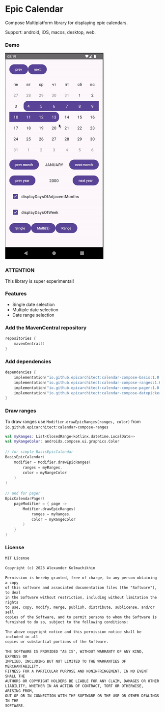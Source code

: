 # Epic Calendar

Compose Multiplatform library for displaying epic calendars.

Support: android, iOS, macos, desktop, web.

### Demo

![epic-calendar](.github/demo.gif)

### ATTENTION

This library is super experimental!

### Features

- Single date selection
- Multiple date selection
- Date range selection

### Add the MavenCentral repository

```Kotlin
repositories {
    mavenCentral()
}
```

### Add dependencies

```Kotlin
dependencies {
    implementation("io.github.epicarchitect:calendar-compose-basis:1.0.3")
    implementation("io.github.epicarchitect:calendar-compose-ranges:1.0.3") // includes basis
    implementation("io.github.epicarchitect:calendar-compose-pager:1.0.3") // includes basis
    implementation("io.github.epicarchitect:calendar-compose-datepicker:1.0.3") // includes pager + ranges
}
```

### Draw ranges

To draw ranges use `Modifier.drawEpicRanges(ranges, color)` from `io.github.epicarchitect:calendar-compose-ranges`

```Kotlin
val myRanges: List<ClosedRange<kotlinx.datetime.LocalDate>>
val myRangeColor: androidx.compose.ui.graphics.Color

// for simple BasisEpicCalendar
BasisEpicCalendar(
    modifier = Modifier.drawEpicRanges(
        ranges = myRanges,
        color = myRangeColor
    )
)

// and for pager
EpicCalendarPager(
    pageModifier = { page ->
        Modifier.drawEpicRanges(
            ranges = myRanges,
            color = myRangeColor
        )
    }
)
```

### License

```
MIT License

Copyright (c) 2023 Alexander Kolmachikhin

Permission is hereby granted, free of charge, to any person obtaining a copy
of this software and associated documentation files (the "Software"), to deal
in the Software without restriction, including without limitation the rights
to use, copy, modify, merge, publish, distribute, sublicense, and/or sell
copies of the Software, and to permit persons to whom the Software is
furnished to do so, subject to the following conditions:

The above copyright notice and this permission notice shall be included in all
copies or substantial portions of the Software.

THE SOFTWARE IS PROVIDED "AS IS", WITHOUT WARRANTY OF ANY KIND, EXPRESS OR
IMPLIED, INCLUDING BUT NOT LIMITED TO THE WARRANTIES OF MERCHANTABILITY,
FITNESS FOR A PARTICULAR PURPOSE AND NONINFRINGEMENT. IN NO EVENT SHALL THE
AUTHORS OR COPYRIGHT HOLDERS BE LIABLE FOR ANY CLAIM, DAMAGES OR OTHER
LIABILITY, WHETHER IN AN ACTION OF CONTRACT, TORT OR OTHERWISE, ARISING FROM,
OUT OF OR IN CONNECTION WITH THE SOFTWARE OR THE USE OR OTHER DEALINGS IN THE
SOFTWARE.
```
